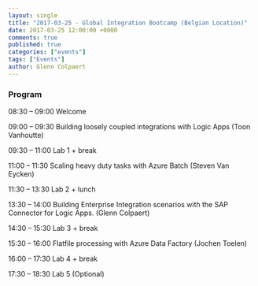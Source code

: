```yaml
---
layout: single
title: "2017-03-25 - Global Integration Bootcamp (Belgian Location)"
date: 2017-03-25 12:00:00 +0000
comments: true
published: true
categories: ["events"]
tags: ["Events"]
author: Glenn Colpaert
---
```



### Program

08:30 – 09:00   Welcome

09:00 – 09:30   Building loosely coupled integrations with Logic Apps (Toon Vanhoutte)

09:30 – 11:00   Lab 1 + break

11:00 – 11:30   Scaling heavy duty tasks with Azure Batch (Steven Van Eycken)

11:30 – 13:30   Lab 2 + lunch

13:30 – 14:00   Building Enterprise Integration scenarios with the SAP Connector for Logic Apps. (Glenn Colpaert)

14:30 – 15:30   Lab 3 + break

15:30 – 16:00   Flatfile processing with Azure Data Factory (Jochen Toelen)

16:00 – 17:30   Lab 4 + break

17:30 – 18:30   Lab 5 (Optional)